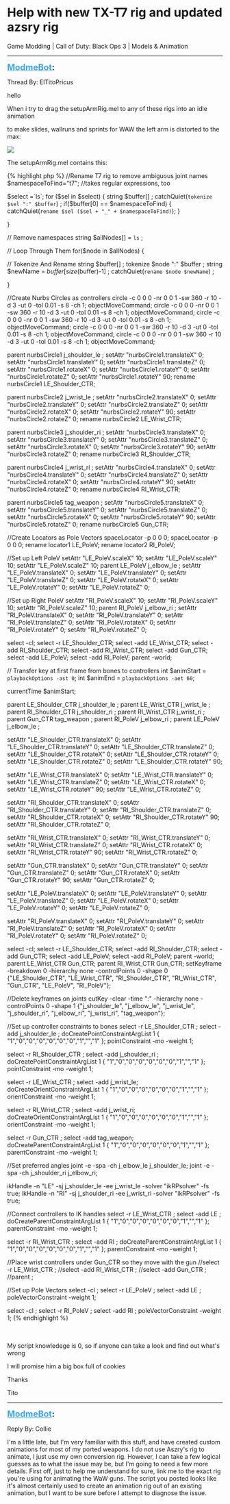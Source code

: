 # Help with new TX-T7 rig and updated azsry rig
Game Modding | Call of Duty: Black Ops 3 | Models & Animation

---
<strong style="font-size: 1.4em;"><span style="text-decoration: underline;text-decoration-color: #34a7f9;"><span style="color:#34a7f9;">ModmeBot</span></span>:</strong>

<p>Thread By: ElTitoPricus<br /><p style="text-align:left;">hello</p><p style="text-align:left;"></p><p style="text-align:left;">When i try to drag the setupArmRig.mel to any of these rigs into an idle animation</p><p style="text-align:left;">to make slides, wallruns and sprints for WAW the left arm is distorted to the max:</p><p style="text-align:left;"></p><p style="text-align:left;"><img style="max-width: 500px;" src="http://image.prntscr.com/image/9081dfb22297484092676386f07b1181.png"></p><p style="text-align:left;"></p><p style="text-align:left;">The setupArmRig.mel contains this:</p><p style="text-align:left;"></p>{% highlight php %}
//Rename T7 rig to remove ambiguous joint names
$namespaceToFind="t7"; //takes regular expressions, too

$select =`ls`;
for ($sel in $select) 
{
	string $buffer[] ;
	catchQuiet(`tokenize $sel ":" $buffer`) ;
	if($buffer[0] == $namespaceToFind)
	{
		catchQuiet(`rename $sel ($sel + "_" + $namespaceToFind)`);
	}
	
}

// Remove namespaces
string $allNodes[] = `ls` ;

// Loop Through Them
for($node in $allNodes) {

 // Tokenize And Rename
 string $buffer[] ;
 tokenize $node ":" $buffer ;
 string $newName = $buffer[size($buffer)-1] ;
 catchQuiet(`rename $node $newName`) ;

}

//Create Nurbs Circles as controllers
circle -c 0 0 0 -nr 0 0 1 -sw 360 -r 10 -d 3 -ut 0 -tol 0.01 -s 8 -ch 1; objectMoveCommand;
circle -c 0 0 0 -nr 0 0 1 -sw 360 -r 10 -d 3 -ut 0 -tol 0.01 -s 8 -ch 1; objectMoveCommand;
circle -c 0 0 0 -nr 0 0 1 -sw 360 -r 10 -d 3 -ut 0 -tol 0.01 -s 8 -ch 1; objectMoveCommand;
circle -c 0 0 0 -nr 0 0 1 -sw 360 -r 10 -d 3 -ut 0 -tol 0.01 -s 8 -ch 1; objectMoveCommand;
circle -c 0 0 0 -nr 0 0 1 -sw 360 -r 10 -d 3 -ut 0 -tol 0.01 -s 8 -ch 1; objectMoveCommand;

parent nurbsCircle1 j_shoulder_le ;
setAttr "nurbsCircle1.translateX" 0;
setAttr "nurbsCircle1.translateY" 0;
setAttr "nurbsCircle1.translateZ" 0;
setAttr "nurbsCircle1.rotateX" 0;
setAttr "nurbsCircle1.rotateY" 0;
setAttr "nurbsCircle1.rotateZ" 0;
setAttr "nurbsCircle1.rotateY" 90;
rename nurbsCircle1 LE_Shoulder_CTR;

parent nurbsCircle2 j_wrist_le ;
setAttr "nurbsCircle2.translateX" 0;
setAttr "nurbsCircle2.translateY" 0;
setAttr "nurbsCircle2.translateZ" 0;
setAttr "nurbsCircle2.rotateX" 0;
setAttr "nurbsCircle2.rotateY" 90;
setAttr "nurbsCircle2.rotateZ" 0;
rename nurbsCircle2 LE_Wrist_CTR;

parent nurbsCircle3 j_shoulder_ri ;
setAttr "nurbsCircle3.translateX" 0;
setAttr "nurbsCircle3.translateY" 0;
setAttr "nurbsCircle3.translateZ" 0;
setAttr "nurbsCircle3.rotateX" 0;
setAttr "nurbsCircle3.rotateY" 90;
setAttr "nurbsCircle3.rotateZ" 0;
rename nurbsCircle3 RI_Shoulder_CTR;

parent nurbsCircle4 j_wrist_ri ;
setAttr "nurbsCircle4.translateX" 0;
setAttr "nurbsCircle4.translateY" 0;
setAttr "nurbsCircle4.translateZ" 0;
setAttr "nurbsCircle4.rotateX" 0;
setAttr "nurbsCircle4.rotateY" 90;
setAttr "nurbsCircle4.rotateZ" 0;
rename nurbsCircle4 RI_Wrist_CTR;

parent nurbsCircle5 tag_weapon ;
setAttr "nurbsCircle5.translateX" 0;
setAttr "nurbsCircle5.translateY" 0;
setAttr "nurbsCircle5.translateZ" 0;
setAttr "nurbsCircle5.rotateX" 0;
setAttr "nurbsCircle5.rotateY" 90;
setAttr "nurbsCircle5.rotateZ" 0;
rename nurbsCircle5 Gun_CTR;

//Create Locators as Pole Vectors
spaceLocator -p 0 0 0;
spaceLocator -p 0 0 0;
rename locator1 LE_PoleV;
rename locator2 RI_PoleV;

//Set up Left PoleV
setAttr "LE_PoleV.scaleX" 10;
setAttr "LE_PoleV.scaleY" 10;
setAttr "LE_PoleV.scaleZ" 10;
parent LE_PoleV j_elbow_le ;
setAttr "LE_PoleV.translateX" 0;
setAttr "LE_PoleV.translateY" 0;
setAttr "LE_PoleV.translateZ" 0;
setAttr "LE_PoleV.rotateX" 0;
setAttr "LE_PoleV.rotateY" 0;
setAttr "LE_PoleV.rotateZ" 0;

//Set up Right PoleV
setAttr "RI_PoleV.scaleX" 10;
setAttr "RI_PoleV.scaleY" 10;
setAttr "RI_PoleV.scaleZ" 10;
parent RI_PoleV j_elbow_ri ;
setAttr "RI_PoleV.translateX" 0;
setAttr "RI_PoleV.translateY" 0;
setAttr "RI_PoleV.translateZ" 0;
setAttr "RI_PoleV.rotateX" 0;
setAttr "RI_PoleV.rotateY" 0;
setAttr "RI_PoleV.rotateZ" 0;

select -cl;
select -r LE_Shoulder_CTR;
select -add LE_Wrist_CTR;
select -add RI_Shoulder_CTR;
select -add RI_Wrist_CTR;
select -add Gun_CTR;
select -add LE_PoleV;
select -add RI_PoleV;
parent -world;

// Transfer key at first frame from bones to controllers
int $animStart = `playbackOptions -ast 0`;
int $animEnd = `playbackOptions -aet 60`;

currentTime $animStart;

parent LE_Shoulder_CTR j_shoulder_le ;
parent LE_Wrist_CTR j_wrist_le ;
parent RI_Shoulder_CTR j_shoulder_ri ;
parent RI_Wrist_CTR j_wrist_ri ;
parent Gun_CTR tag_weapon ;
parent RI_PoleV j_elbow_ri ;
parent LE_PoleV j_elbow_le ;

setAttr "LE_Shoulder_CTR.translateX" 0;
setAttr "LE_Shoulder_CTR.translateY" 0;
setAttr "LE_Shoulder_CTR.translateZ" 0;
setAttr "LE_Shoulder_CTR.rotateX" 0;
setAttr "LE_Shoulder_CTR.rotateY" 0;
setAttr "LE_Shoulder_CTR.rotateZ" 0;
setAttr "LE_Shoulder_CTR.rotateY" 90;

setAttr "LE_Wrist_CTR.translateX" 0;
setAttr "LE_Wrist_CTR.translateY" 0;
setAttr "LE_Wrist_CTR.translateZ" 0;
setAttr "LE_Wrist_CTR.rotateX" 0;
setAttr "LE_Wrist_CTR.rotateY" 90;
setAttr "LE_Wrist_CTR.rotateZ" 0;

setAttr "RI_Shoulder_CTR.translateX" 0;
setAttr "RI_Shoulder_CTR.translateY" 0;
setAttr "RI_Shoulder_CTR.translateZ" 0;
setAttr "RI_Shoulder_CTR.rotateX" 0;
setAttr "RI_Shoulder_CTR.rotateY" 90;
setAttr "RI_Shoulder_CTR.rotateZ" 0;

setAttr "RI_Wrist_CTR.translateX" 0;
setAttr "RI_Wrist_CTR.translateY" 0;
setAttr "RI_Wrist_CTR.translateZ" 0;
setAttr "RI_Wrist_CTR.rotateX" 0;
setAttr "RI_Wrist_CTR.rotateY" 90;
setAttr "RI_Wrist_CTR.rotateZ" 0;

setAttr "Gun_CTR.translateX" 0;
setAttr "Gun_CTR.translateY" 0;
setAttr "Gun_CTR.translateZ" 0;
setAttr "Gun_CTR.rotateX" 0;
setAttr "Gun_CTR.rotateY" 90;
setAttr "Gun_CTR.rotateZ" 0;

setAttr "LE_PoleV.translateX" 0;
setAttr "LE_PoleV.translateY" 0;
setAttr "LE_PoleV.translateZ" 0;
setAttr "LE_PoleV.rotateX" 0;
setAttr "LE_PoleV.rotateY" 0;
setAttr "LE_PoleV.rotateZ" 0;

setAttr "RI_PoleV.translateX" 0;
setAttr "RI_PoleV.translateY" 0;
setAttr "RI_PoleV.translateZ" 0;
setAttr "RI_PoleV.rotateX" 0;
setAttr "RI_PoleV.rotateY" 0;
setAttr "RI_PoleV.rotateZ" 0;

select -cl;
select -r LE_Shoulder_CTR;
select -add RI_Shoulder_CTR;
select -add Gun_CTR;
select -add LE_PoleV;
select -add RI_PoleV;
parent -world;
parent LE_Wrist_CTR Gun_CTR;
parent RI_Wrist_CTR Gun_CTR;
setKeyframe -breakdown 0 -hierarchy none -controlPoints 0 -shape 0 {"LE_Shoulder_CTR", "LE_Wrist_CTR", "RI_Shoulder_CTR", "RI_Wrist_CTR", "Gun_CTR", "LE_PoleV", "RI_PoleV"};


//Delete keyframes on joints
cutKey -clear -time ":" -hierarchy none -controlPoints 0 -shape 1 {"j_shoulder_le", "j_elbow_le", "j_wrist_le", "j_shoulder_ri", "j_elbow_ri", "j_wrist_ri", "tag_weapon"};

//Set up controller constraints to bones
select -r LE_Shoulder_CTR ;
select -add j_shoulder_le ;
doCreatePointConstraintArgList 1 { "1","0","0","0","0","0","0","1","","1" };
pointConstraint -mo -weight 1;

select -r RI_Shoulder_CTR ;
select -add j_shoulder_ri ;
doCreatePointConstraintArgList 1 { "1","0","0","0","0","0","0","1","","1" };
pointConstraint -mo -weight 1;

select -r LE_Wrist_CTR ;
select -add j_wrist_le;
doCreateOrientConstraintArgList 1 { "1","0","0","0","0","0","0","1","","1" };
orientConstraint -mo -weight 1;

select -r RI_Wrist_CTR ;
select -add j_wrist_ri;
doCreateOrientConstraintArgList 1 { "1","0","0","0","0","0","0","1","","1" };
orientConstraint -mo -weight 1;

select -r Gun_CTR ;
select -add tag_weapon;
doCreateParentConstraintArgList 1 { "1","0","0","0","0","0","0","1","","1" };
parentConstraint -mo -weight 1;

//Set preferred angles
joint -e -spa -ch j_elbow_le j_shoulder_le;
joint -e -spa -ch j_shoulder_ri j_elbow_ri;

ikHandle -n "LE" -sj j_shoulder_le -ee j_wrist_le -solver "ikRPsolver" -fs true;
ikHandle -n "RI" -sj j_shoulder_ri -ee j_wrist_ri -solver "ikRPsolver" -fs true;

//Connect controllers to IK handles
select -r LE_Wrist_CTR ;
select -add LE ;
doCreateParentConstraintArgList 1 { "1","0","0","0","0","0","0","1","","1" };
parentConstraint -mo -weight 1;

select -r RI_Wrist_CTR ;
select -add RI ;
doCreateParentConstraintArgList 1 { "1","0","0","0","0","0","0","1","","1" };
parentConstraint -mo -weight 1;

//Place wrist controllers under Gun_CTR so they move with the gun
//select -r LE_Wrist_CTR ;
//select -add RI_Wrist_CTR ;
//select -add Gun_CTR ;
//parent ;

//Set up Pole Vectors
select -cl  ;
select -r LE_PoleV ;
select -add LE ;
poleVectorConstraint -weight 1;

select -cl  ;
select -r RI_PoleV ;
select -add RI ;
poleVectorConstraint -weight 1;
{% endhighlight %}
<br /><br /><br /><p style="text-align:left;"></p><p style="text-align:left;">My script knowledege is 0, so if anyone can take a look and find out what&#39;s wrong</p><p style="text-align:left;">I will promise him a big box full of cookies </p><p style="text-align:left;"></p><p style="text-align:left;">Thanks</p><p style="text-align:left;">Tito </p></p>

---
<strong style="font-size: 1.4em;"><span style="text-decoration: underline;text-decoration-color: #34a7f9;"><span style="color:#34a7f9;">ModmeBot</span></span>:</strong>

<p>Reply By: Collie<br /><p style="text-align:left;">I&#39;m a little late, but I&#39;m very familiar with this stuff, and have created custom animations for most of my ported weapons. I do not use Aszry&#39;s rig to animate, I just use my own conversion rig. However, I can take a few logical guesses as to what the issue may be, but I&#39;m going to need a few more details. First off, just to help me understand for sure, link me to the exact rig you&#39;re using for animating the WaW guns. The script you posted looks like it&#39;s almost certainly used to create an animation rig out of an existing animation, but I want to be sure before I attempt to diagnose the issue.</p></p>
